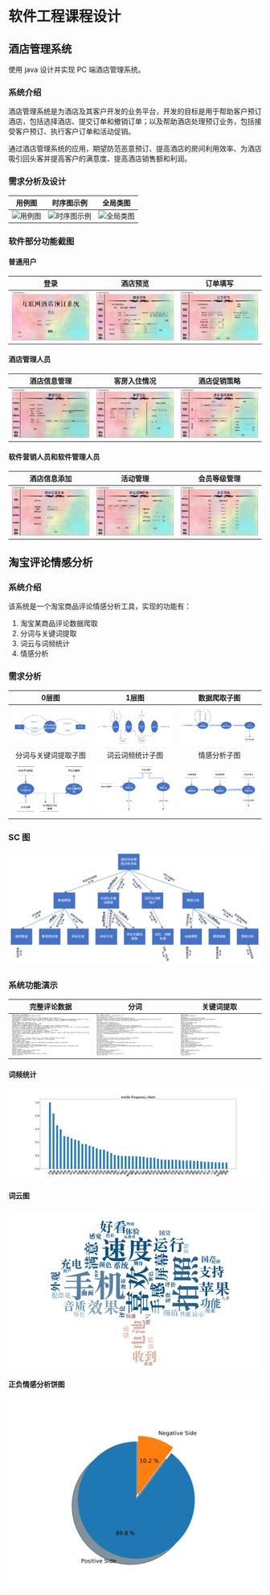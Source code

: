 # 软件工程课程设计

## 酒店管理系统

使用 java 设计并实现 PC 端酒店管理系统。

### 系统介绍

酒店管理系统是为酒店及其客户开发的业务平台，开发的目标是用于帮助客户预订酒店，包括选择酒店、提交订单和撤销订单；以及帮助酒店处理预订业务，包括接受客户预订、执行客户订单和活动促销。

通过酒店管理系统的应用，期望防范恶意预订、提高酒店的房间利用效率、为酒店吸引回头客并提高客户的满意度、提高酒店销售额和利润。

### 需求分析及设计

|用例图|时序图示例|全局类图|
|:--:|:--:|:--:|
|![用例图](https://i.loli.net/2019/11/17/gW1VQ5RPtFDNcB3.png)|![时序图示例](https://i.loli.net/2019/11/17/WaOs4tGp8D2QgbE.png)|![全局类图](https://i.loli.net/2019/11/17/emFUrPxcOHk1Mlj.png)|



### 软件部分功能截图

#### 普通用户

|登录|酒店预览|订单填写|
|:--:|:--:|:--:|
|![](imgs/1.png)|![](imgs/3.png)|![](imgs/4.png)|

#### 酒店管理人员

|酒店信息管理|客房入住情况|酒店促销策略|
|:--:|:--:|:--:|
|![](imgs/5.png)|![](imgs/6.png)|![](imgs/7.png)|



#### 软件营销人员和软件管理人员

|酒店信息添加|活动管理|会员等级管理|
|:--:|:--:|:--:|
|![](imgs/8.png)|![](imgs/9.png)|![](imgs/10.png)|

## 淘宝评论情感分析

### 系统介绍

该系统是一个淘宝商品评论情感分析工具，实现的功能有：

1.	淘宝某商品评论数据爬取
2.	分词与关键词提取
3.	词云与词频统计
4.	情感分析


### 需求分析

|0层图|1层图|数据爬取子图|
|:--:|:--:|:--:|
|![](imgs/12.png)|![](imgs/13.png)|![](imgs/14.png)|
|分词与关键词提取子图|词云词频统计子图|情感分析子图|
|![](imgs/15.png)|![](imgs/16.png)|![](imgs/17.png)|

### SC 图

![](imgs/11.png)

### 系统功能演示

|完整评论数据|分词|关键词提取|
|:--:|:--:|:--:|
|![](imgs/19.png)|![](imgs/18.png)|![](imgs/20.png)|


#### 词频统计

![](imgs/21.jpg)

#### 词云图

![](imgs/22.png)

#### 正负情感分析饼图

![](imgs/23.jpg)
